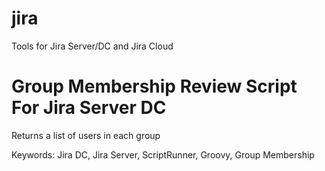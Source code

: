 # jira
Tools for Jira Server/DC and Jira Cloud

# Group Membership Review Script For Jira Server DC
Returns a list of users in each group

Keywords: Jira DC, Jira Server, ScriptRunner, Groovy, Group Membership
